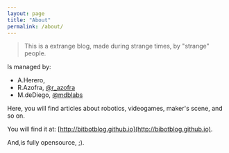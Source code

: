 ```yaml
---
layout: page
title: "About"
permalink: /about/
---
```


>This is a extrange blog, made during strange times, by "strange" people.

Is managed by:
* A.Herero,[]()
* R.Azofra, [@r_azofra](https://twitter.com/r_azofra)
* M.deDiego, [@mdblabs](https://twitter.com/mdbLabs)

Here, you will find articles about robotics, videogames, maker's scene, and so on.

You will find it at: [http://bitbotblog.github.io](http://bibotblog.github.io). 

And,is fully opensource, ;).

